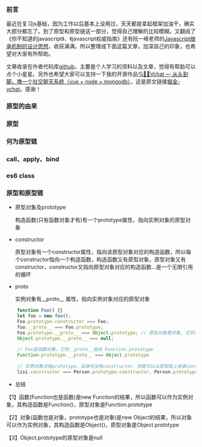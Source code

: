 ### 前言
   最近在复习js基础，因为工作以后基本上没用过，天天都是拿起框架加油干，确实大部分都忘了。到了原型和原型链这一部分，觉得自己理解的比较模糊。又翻阅了《你不知道的javascript》、《javascript权威指南》还有阮一峰老师的[Javascript继承机制的设计思想](http://www.ruanyifeng.com/blog/2011/06/designing_ideas_of_inheritance_mechanism_in_javascript.html)，收获满满。所以整理成下面这篇文章，加深自己的印象，也希望对大家有所帮助。
   
   文章收录在作者代码库[github](https://github.com/wuyawei/fe-code)，主要是个人学习的资料以及文章，觉得有帮助可以点个小星星。另外也希望大家可以支持一下我的开源作品[💘🍦🙈Vchat — 从头到脚，撸一个社交聊天系统（vue + node + mongodb）](https://github.com/wuyawei/Vchat)，这是原文链接[掘金-vchat](https://juejin.im/post/5c0a00fb6fb9a049d4419d3a)。感谢！
### 原型的由来
### 原型
### 何为原型链
### call、apply、bind
### es6  class

### 原型和原型链
* 原型对象及prototype

  构造函数(只有函数对象才有)有一个prototype属性，指向实例对象的原型对象
* constructor

  原型对象有一个constructor属性，指向该原型对象对应的构造函数，所以每个constructor指向一个构造函数，构造函数又有原型对象，原型对象又有constructor，constructor又指向原型对象对应的构造函数...是一个无限引用的循环
* proto

  实例对象有__proto__ 属性，指向实例对象对应的原型对象
``` javascript
    function Foo() {}
    let foo = new foo();
    Foo.prototype.constructor === Foo;
    foo.__proto__ === Foo.prototype;
    Foo.prototype.__proto__ === Object.prototype; // 原型对象是对象, 它的构造函数是Object
    Object.prototype.__proto__ === null;
    
    // Foo是函数对象，它的__proto__指向 Function.prototype
    Function.prototype.__proto__ === Object.prototype
    
    // 实例对象没有prototype，自身也没有constructor，但是可以从原型链上继承constructor
    lisi.constructor === Person.prototype.constructor, Person.prototype.constructor === Person；
```
* 总结

【1】函数(Function也是函数)是new Function的结果，所以函数可以作为实例对象，其构造函数是Function()，原型对象是Function.prototype

【2】对象(函数也是对象，prototype也是对象)是new Object的结果，所以对象可以作为实例对象，其构造函数是Object()，原型对象是Object.prototype

【3】Object.prototype的原型对象是null